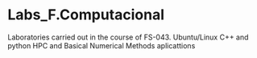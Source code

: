 # Labs_F.Computacional
Laboratories carried out in the course of FS-043.
Ubuntu/Linux
C++ and python
HPC and Basical Numerical Methods aplicattions
